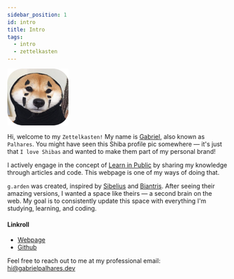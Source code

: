 ```yaml
---
sidebar_position: 1
id: intro
title: Intro
tags:
  - intro
  - zettelkasten
---
```


<div style={{ display: 'flex', marginBottom: '2rem', justifyContent: 'center', alignItems: 'center' }}>
  <img width="140" height="130" src="img/shiba-round.png" style={{marginRight: '1.5rem'}} />
</div>

Hi, welcome to my `Zettelkasten!` My name is <a href="https://bsky.app/profile/minortypo.social" target="_blank">Gabriel</a>, also known as `Palhares`. You might have seen this Shiba profile pic somewhere — it's just that `I love Shibas` and wanted to make them part of my personal brand!

I actively engage in the concept of <a href="https://www.swyx.io/learn-in-public/" target="_blank">Learn in Public</a> by sharing my knowledge through articles and code. This webpage is one of my ways of doing that.

`g.arden` was created, inspired by <a href="https://twitter.com/sseraphini" target="_blank">Sibelius</a> and <a href="https://twitter.com/biantris_" target="_blank">Biantris</a>. After seeing their amazing versions, I wanted a space like theirs — a second brain on the web. My goal is to consistently update this space with everything I'm studying, learning, and coding.

#### Linkroll
- <a href="https://gabrielpalhares.dev/" target="_blank">Webpage</a>
- <a href="https://github.com/gabepalhares" target="_blank">Github</a>

Feel free to reach out to me at my professional email: hi@gabrielpalhares.dev
